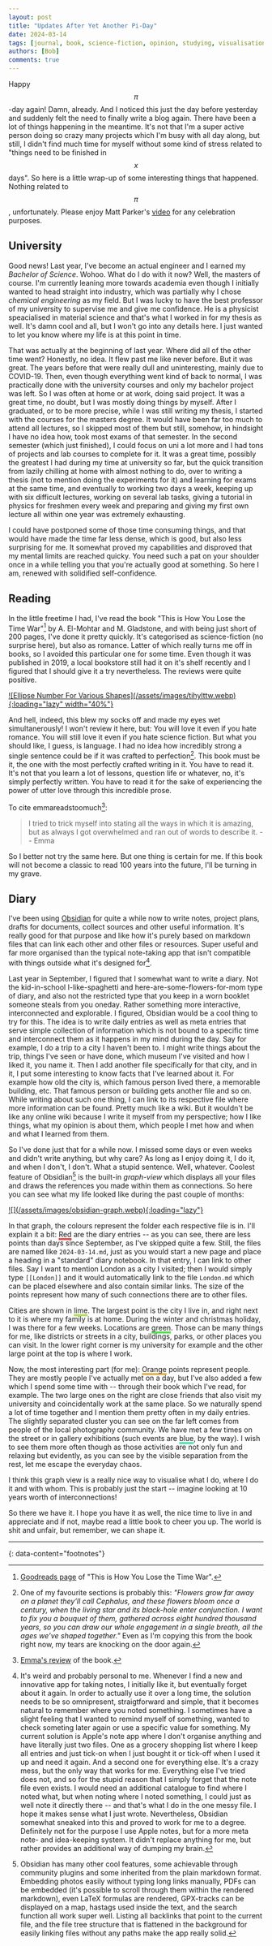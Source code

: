 ```yaml
---
layout: post
title: "Updates After Yet Another Pi-Day"
date: 2024-03-14
tags: [journal, book, science-fiction, opinion, studying, visualisation]
authors: [Bob]
comments: true
---
```

Happy $$\pi$$-day again!
Damn, already.
And I noticed this just the day before yesterday and suddenly felt the need to finally write a blog again.
There have been a lot of things happening in the meantime.
It's not that I'm a super active person doing so crazy many projects which I'm busy with all day along, but still, I didn't find much time for myself without some kind of stress related to "things need to be finished in $$x$$ days".
So here is a little wrap-up of some interesting things that happened.
Nothing related to $$\pi$$, unfortunately. Please enjoy Matt Parker's [video](https://youtu.be/LIg-6glbLkU) for any celebration purposes.

## University
Good news! Last year, I've become an actual engineer and I earned my *Bachelor of Science*.
Wohoo.
What do I do with it now?
Well, the masters of course.
I'm currently leaning more towards academia even though I initially wanted to head straight into industry, which was partially why I chose *chemical engineering* as my field.
But I was lucky to have the best professor of my university to supervise me and give me confidence.
He is a physicist speacialised in material science and that's what I worked in for my thesis as well.
It's damn cool and all, but I won't go into any details here.
I just wanted to let you know where my life is at this point in time.

That was actually at the beginning of last year.
Where did all of the other time went?
Honestly, no idea.
It flew past me like never before.
But it was great.
The years before that were really dull and uninteresting, mainly due to COVID-19.
Then, even though everything went kind of back to normal, I was practically done with the university courses and only my bachelor project was left.
So I was often at home or at work, doing said project.
It was a great time, no doubt, but I was mostly doing things by myself.
After I graduated, or to be more precise, while I was still writing my thesis, I started with the courses for the masters degree.
It would have been far too much to attend all lectures, so I skipped most of them but still, somehow, in hindsight I have no idea how, took most exams of that semester.
In the second semester (which just finished), I could focus on uni a lot more and I had tons of projects and lab courses to complete for it.
It was a great time, possibly the greatest I had during my time at university so far, but the quick transition from lazily chilling at home with almost nothing to do, over to writing a thesis (not to mention doing the experiments for it) and learning for exams at the same time, and eventually to working two days a week, keeping up with six difficult lectures, working on several lab tasks, giving a tutorial in physics for freshmen every week and preparing and giving my first own lecture all within one year was extremely exhausting.

I could have postponed some of those time consuming things, and that would have made the time far less dense, which is good, but also less surprising for me.
It somewhat proved my capabilities and disproved that my mental limits are reached quicky.
You need such a pat on your shoulder once in a while telling you that you're actually good at something.
So here I am, renewed with solidified self-confidence.


## Reading
In the little freetime I had, I've read the book "This is How You Lose the Time War"[^tihylttw] by A. El-Mohtar and M. Gladstone, and with being just short of 200 pages, I've done it pretty quickly.
It's categorised as science-fiction (no surprise here), but also as romance.
Latter of which really turns me off in books, so I avoided this particular one for some time.
Even though it was published in 2019, a local bookstore still had it on it's shelf recently and I figured that I should give it a try nevertheless.
The reviews were quite positive.

<a href="https://images-na.ssl-images-amazon.com/images/S/compressed.photo.goodreads.com/books/1568140880i/46132305.jpg" target="_blank">
	![Ellipse Number For Various Shapes](/assets/images/tihylttw.webp){:loading="lazy" width="40%"}
</a>

And hell, indeed, this blew my socks off and made my eyes wet simultanerously!
I won't review it here, but:
You will love it even if you hate romance.
You will still love it even if you hate science fiction.
But what you should like, I guess, is language.
I had no idea how incredibly strong a single sentence could be if it was crafted to perfection[^sentence].
This book must be it, the one with the most perfectly crafted writing in it.
You have to read it.
It's not that you learn a lot of lessons, question life or whatever, no, it's simply perfectly written.
You have to read it for the sake of experiencing the power of utter love through this incredible prose.

To cite emmareadstoomuch[^emmas-review]:
> I tried to trick myself into stating all the ways in which it is amazing, but as always I got overwhelmed and ran out of words to describe it.
> <span class="align-right">-- Emma</span>

So I better not try the same here.
But one thing is certain for me.
If this book will not become a classic to read 100 years into the future, I'll be turning in my grave.


## Diary
I've been using [Obsidian](https://obsidian.md/) for quite a while now to write notes, project plans, drafts for documents, collect sources and other useful information.
It's really good for that purpose and like how it's purely based on markdown files that can link each other and other files or resources.
Super useful and far more organised than the typical note-taking app that isn't compatible with things outside what it's designed for[^note-app].

Last year in September, I figured that I somewhat want to write a diary.
Not the kid-in-school I-like-spaghetti and here-are-some-flowers-for-mom type of diary, and also not the restricted type that you keep in a worn booklet someone steals from you oneday.
Rather something more interactive, interconnected and explorable.
I figured, Obsidian would be a cool thing to try for this.
The idea is to write daily entries as well as meta entries that serve simple collection of information which is not bound to a specific time and interconnect them as it happens in my mind during the day.
Say for example, I do a trip to a city I haven't been to.
I might write things about the trip, things I've seen or have done, which museum I've visited and how I liked it, you name it.
Then I add another file specifically for that city, and in it, I put some interesting to know facts that I've learned about it.
For example how old the city is, which famous person lived there, a memorable building, etc.
That famous person or building gets another file and so on.
While writing about such one thing, I can link to its respective file where more information can be found.
Pretty much like a wiki.
But it wouldn't be like any online wiki because I write it myself from my perspective; how I like things, what my opinion is about them, which people I met how and when and what I learned from them.

So I've done just that for a while now.
I missed some days or even weeks and didn't write anything, but why care?
As long as I enjoy doing it, I do it, and when I don't, I don't.
What a stupid sentence.
Well, whatever.
Coolest feature of Obsidian[^features] is the built-in *graph-view* which displays all your files and draws the references you made within them as connections.
So here you can see what my life looked like during the past couple of months:

<a href="/assets/images/obsidian-graph.jpeg" target="_blank">
  ![](/assets/images/obsidian-graph.webp){:loading="lazy"}
</a>

In that graph, the colours represent the folder each respective file is in.
I'll explain it a bit:
<span class="hl-red">Red</span> are the diary entries -- as you can see, there are less points than days since September, as I've skipped quite a few.
Still, the files are named like `2024-03-14.md`, just as you would start a new page and place a heading in a "standard" diary notebook.
In that entry, I can link to other files.
Say I want to mention London as a city I visited; then I would simply type `[[London]]` and it would automatically link to the file `London.md` which can be placed elsewhere and also contain similar links.
The size of the points represent how many of such connections there are to other files.

Cities are shown in <span class="hl-lime">lime</span>.
The largest point is the city I live in, and right next to it is where my family is at home.
During the winter and christmas holiday, I was there for a few weeks.
Locations are <span class="hl-green">green</span>.
Those can be many things for me, like districts or streets in a city, buildings, parks, or other places you can visit.
In the lower right corner is my university for example and the other large point at the top is where I work.

Now, the most interesting part (for me):
<span class="hl-orange">Orange</span> points represent people.
They are mostly people I've actually met on a day, but I've also added a few which I spend some time with -- through their book which I've read, for example.
The two large ones on the right are close friends that also visit my university and coincidentally work at the same place.
So we naturally spend a lot of time together and I mention them pretty often in my daily entries.
The slightly separated cluster you can see on the far left comes from people of the local photography community.
We have met a few times on the street or in gallery exhibitions (such events are <span class="hl-blue">blue</span>, by the way).
I wish to see them more often though as those activities are not only fun and relaxing but evidently, as you can see by the visible separation from the rest, let me escape the everyday chaos.

I think this graph view is a really nice way to visualise what I do, where I do it and with whom.
This is probably just the start -- imagine looking at 10 years worth of interconnections!

So there we have it.
I hope you have it as well, the nice time to live in and appreciate and if not, maybe read a little book to cheer you up.
The world is shit and unfair, but remember, we can shape it.

---
{: data-content="footnotes"}

[^tihylttw]: [Goodreads page](https://www.goodreads.com/book/show/46132305-this-is-how-you-lose-the-time-war) of "This is How You Lose the Time War".

[^sentence]: One of my favourite sections is probably this: *"Flowers grow far away on a planet they’ll call Cephalus, and these flowers bloom once a century, when the living star and its black-hole enter conjunction. I want to fix you a bouquet of them, gathered across eight hundred thousand years, so you can draw our whole engagement in a single breath, all the ages we’ve shaped together."* Even as I'm copying this from the book right now, my tears are knocking on the door again.

[^emmas-review]: [Emma's review](https://emmareadstoomuch.wordpress.com/2021/01/22/the-best-books-of-the-worst-year/#:~:text=I%20tried%20to%20trick%20myself%20into%20stating%20all%20the%20ways%20in%20which%20it%20is%20amazing%2C%20but%20as%20always%20I%20got%20overwhelmed%20and%20ran%20out%20of%20words%20to%20describe%20it.) of the book.

[^note-app]: It's weird and probably personal to me. Whenever I find a new and innovative app for taking notes, I initially like it, but eventually forget about it again. In order to actually use it over a long time, the solution needs to be so omnipresent, straigtforward and simple, that it becomes natural to remember where you noted something. I sometimes have a slight feeling that I wanted to remind myself of something, wanted to check someting later again or use a specific value for something. My current solution is Apple's note app where I don't organise anything and have literally just two files. One as a grocery shopping list where I keep all entries and just tick-on when I just bought it or tick-off when I used it up and need it again. And a second one for everything else. It's a crazy mess, but the only way that works for me. Everything else I've tried does not, and so for the stupid reason that I simply forget that the note file even exists. I would need an additional catalogue to find where I noted what, but when noting where I noted something, I could just as well note it directly there -- and that's what I do in the one messy file. I hope it makes sense what I just wrote. Nevertheless, Obsidian somewhat sneaked into this and proved to work for me to a degree. Definitely not for the purpose I use Apple notes, but for a more meta note- and idea-keeping system. It didn't replace anything for me, but rather provides an additional way of dumping my brain.

[^features]: Obsidian has many other cool features, some achievable through community plugins and some inherited from the plain markdown format. Embedding photos easily without typing long links manually, PDFs can be embedded (it's possible to scroll through them within the rendered markdown), even LaTeX formulas are rendered, GPX-tracks can be displayed on a map, hastags used inside the text, and the search function all work super well. Listing all backlinks that point to the current file, and the file tree structure that is flattened in the background for easily linking files without any paths make the app really solid.


<style>
.hl-red, .hl-lime, .hl-green, .hl-orange, .hl-blue {
  text-decoration: underline;
  text-decoration-color: #e05252;
  text-decoration-thickness: 0.25em;
  text-decoration-skip-ink: none;
}

.hl-red, .fire-opal {
  text-decoration-color: #e05252;
}

.hl-lime, .june-bud {
  text-decoration-color: #b1e052;
}

.hl-green, .UFO-green {
  text-decoration-color: #52e052;
}

.hl-orange, .sunray {
  text-decoration-color: #e0b152;
}

.hl-blue, .eucalyptus {
  text-decoration-color: #52e0b1;
}
</style>